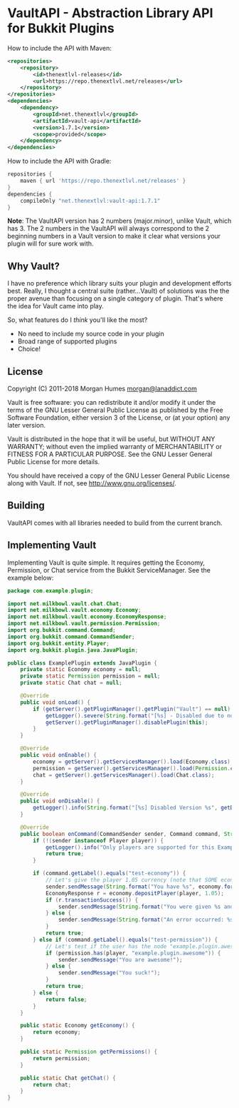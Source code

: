 # VaultAPI - Abstraction Library API for Bukkit Plugins

How to include the API with Maven:

```xml
<repositories>
    <repository>
        <id>thenextlvl-releases</id>
        <url>https://repo.thenextlvl.net/releases</url>
    </repository>
</repositories>
<dependencies>
    <dependency>
        <groupId>net.thenextlvl</groupId>
        <artifactId>vault-api</artifactId>
        <version>1.7.1</version>
        <scope>provided</scope>
    </dependency>
</dependencies>
```

How to include the API with Gradle:

```groovy
repositories {
    maven { url 'https://repo.thenextlvl.net/releases' }
}
dependencies {
    compileOnly "net.thenextlvl:vault-api:1.7.1"
}
```

**Note**: The VaultAPI version has 2 numbers (major.minor), unlike Vault, which has 3. The 2 numbers in the VaultAPI
will always correspond to the 2 beginning numbers in a Vault version to make it clear what versions your plugin will for
sure work with.

## Why Vault?

I have no preference which library suits your plugin and development efforts
best. Really, I thought a central suite (rather...Vault) of solutions was the
the proper avenue than focusing on a single category of plugin. That's where
the idea for Vault came into play.

So, what features do I _think_ you'll like the most?

* No need to include my source code in your plugin
* Broad range of supported plugins
* Choice!

## License

Copyright (C) 2011-2018 Morgan Humes <morgan@lanaddict.com>

Vault is free software: you can redistribute it and/or modify
it under the terms of the GNU Lesser General Public License as published by
the Free Software Foundation, either version 3 of the License, or
(at your option) any later version.

Vault is distributed in the hope that it will be useful,
but WITHOUT ANY WARRANTY; without even the implied warranty of
MERCHANTABILITY or FITNESS FOR A PARTICULAR PURPOSE. See the
GNU Lesser General Public License for more details.

You should have received a copy of the GNU Lesser General Public License
along with Vault. If not, see <http://www.gnu.org/licenses/>.

## Building

VaultAPI comes with all libraries needed to build from the current branch.

## Implementing Vault

Implementing Vault is quite simple. It requires getting the Economy, Permission, or Chat service from the Bukkit
ServiceManager. See the example below:

```java
package com.example.plugin;

import net.milkbowl.vault.chat.Chat;
import net.milkbowl.vault.economy.Economy;
import net.milkbowl.vault.economy.EconomyResponse;
import net.milkbowl.vault.permission.Permission;
import org.bukkit.command.Command;
import org.bukkit.command.CommandSender;
import org.bukkit.entity.Player;
import org.bukkit.plugin.java.JavaPlugin;

public class ExamplePlugin extends JavaPlugin {
    private static Economy economy = null;
    private static Permission permission = null;
    private static Chat chat = null;

    @Override
    public void onLoad() {
        if (getServer().getPluginManager().getPlugin("Vault") == null) {
            getLogger().severe(String.format("[%s] - Disabled due to no Vault dependency found!", getDescription().getName()));
            getServer().getPluginManager().disablePlugin(this);
        }
    }

    @Override
    public void onEnable() {
        economy = getServer().getServicesManager().load(Economy.class);
        permission = getServer().getServicesManager().load(Permission.class);
        chat = getServer().getServicesManager().load(Chat.class);
    }

    @Override
    public void onDisable() {
        getLogger().info(String.format("[%s] Disabled Version %s", getDescription().getName(), getDescription().getVersion()));
    }

    @Override
    public boolean onCommand(CommandSender sender, Command command, String commandLabel, String[] args) {
        if (!(sender instanceof Player player)) {
            getLogger().info("Only players are supported for this Example Plugin, but you should not do this!!!");
            return true;
        }

        if (command.getLabel().equals("test-economy")) {
            // Let's give the player 1.05 currency (note that SOME economic plugins require rounding!)
            sender.sendMessage(String.format("You have %s", economy.format(economy.getBalance(player.getName()))));
            EconomyResponse r = economy.depositPlayer(player, 1.05);
            if (r.transactionSuccess()) {
                sender.sendMessage(String.format("You were given %s and now have %s", economy.format(r.amount), economy.format(r.balance)));
            } else {
                sender.sendMessage(String.format("An error occurred: %s", r.errorMessage));
            }
            return true;
        } else if (command.getLabel().equals("test-permission")) {
            // Let's test if the user has the node "example.plugin.awesome" to determine if they are awesome or just suck
            if (permission.has(player, "example.plugin.awesome")) {
                sender.sendMessage("You are awesome!");
            } else {
                sender.sendMessage("You suck!");
            }
            return true;
        } else {
            return false;
        }
    }

    public static Economy getEconomy() {
        return economy;
    }

    public static Permission getPermissions() {
        return permission;
    }

    public static Chat getChat() {
        return chat;
    }
}
```
